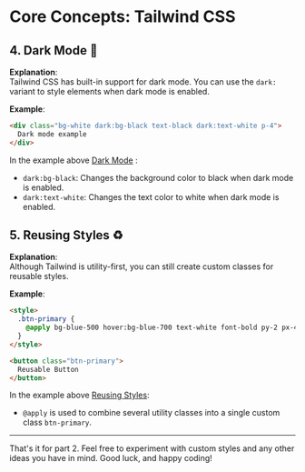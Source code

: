 # Core Concepts: Tailwind CSS

## 4.  Dark Mode 🌙

**Explanation**:  
Tailwind CSS has built-in support for dark mode. You can use the `dark:` variant to style elements when dark mode is enabled.

**Example**:
```html
<div class="bg-white dark:bg-black text-black dark:text-white p-4">
  Dark mode example
</div>
```
In the example above [Dark Mode](https://tailwindcss.com/docs/dark-mode)
:
- `dark:bg-black`: Changes the background color to black when dark mode is enabled.
- `dark:text-white`: Changes the text color to white when dark mode is enabled.


## 5. Reusing Styles ♻️

**Explanation**:  
Although Tailwind is utility-first, you can still create custom classes for reusable styles.

**Example**:
```html
<style>
  .btn-primary {
    @apply bg-blue-500 hover:bg-blue-700 text-white font-bold py-2 px-4 rounded;
  }
</style>

<button class="btn-primary">
  Reusable Button
</button>
```
In the example above [Reusing Styles](https://tailwindcss.com/docs/reusing-styles):

- `@apply` is used to combine several utility classes into a single custom class `btn-primary`.

---
That's it for part 2. Feel free to experiment with custom styles and any other ideas you have in mind. Good luck, and happy coding!
